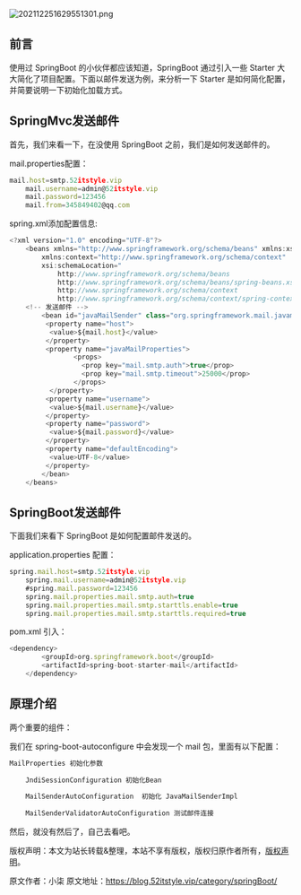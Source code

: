 


![202112251629551301.png](https://gitee.com/hezhiyuan007/java-study/raw/master/images/SpringBoot4/1cca63c1-a0a6-49d2-a81f-f71ff76d652b.png)

## 前言

使用过 SpringBoot 的小伙伴都应该知道，SpringBoot 通过引入一些 Starter 大大简化了项目配置。下面以邮件发送为例，来分析一下 Starter 是如何简化配置，并简要说明一下初始化加载方式。

## SpringMvc发送邮件

首先，我们来看一下，在没使用 SpringBoot 之前，我们是如何发送邮件的。

mail.properties配置：

```js 
mail.host=smtp.52itstyle.vip
    mail.username=admin@52itstyle.vip
    mail.password=123456
    mail.from=345849402@qq.com
```

spring.xml添加配置信息:


```js 
<?xml version="1.0" encoding="UTF-8"?>
    <beans xmlns="http://www.springframework.org/schema/beans" xmlns:xsi="http://www.w3.org/2001/XMLSchema-instance"
        xmlns:context="http://www.springframework.org/schema/context"
        xsi:schemaLocation="
            http://www.springframework.org/schema/beans 
            http://www.springframework.org/schema/beans/spring-beans.xsd
            http://www.springframework.org/schema/context 
            http://www.springframework.org/schema/context/spring-context.xsd">
    <!-- 发送邮件 -->
        <bean id="javaMailSender" class="org.springframework.mail.javamail.JavaMailSenderImpl">  
         <property name="host">  
          <value>${mail.host}</value>  
         </property>  
         <property name="javaMailProperties">  
                <props>  
                  <prop key="mail.smtp.auth">true</prop>  
                  <prop key="mail.smtp.timeout">25000</prop>  
                </props>  
          </property>     
         <property name="username">  
          <value>${mail.username}</value>  
         </property>  
         <property name="password">  
          <value>${mail.password}</value>  
         </property> 
         <property name="defaultEncoding">  
          <value>UTF-8</value>  
         </property> 
        </bean>  
    </beans>
```

## SpringBoot发送邮件

下面我们来看下 SpringBoot 是如何配置邮件发送的。

application.properties 配置：

```js 
spring.mail.host=smtp.52itstyle.vip
    spring.mail.username=admin@52itstyle.vip
    #spring.mail.password=123456
    spring.mail.properties.mail.smtp.auth=true
    spring.mail.properties.mail.smtp.starttls.enable=true
    spring.mail.properties.mail.smtp.starttls.required=true
```

pom.xml 引入：


```js 
<dependency>
        <groupId>org.springframework.boot</groupId>
        <artifactId>spring-boot-starter-mail</artifactId>
    </dependency>
```

## 原理介绍

两个重要的组件：

我们在 spring-boot-autoconfigure 中会发现一个 mail 包，里面有以下配置：

```js 
MailProperties 初始化参数
    
    JndiSessionConfiguration 初始化Bean
    
    MailSenderAutoConfiguration  初始化 JavaMailSenderImpl
    
    MailSenderValidatorAutoConfiguration 测试邮件连接
```

然后，就没有然后了，自己去看吧。

版权声明：本文为站长转载&整理，本站不享有版权，版权归原作者所有，[版权声明](https://gitee.com/hezhiyuan007/java-notes/raw/master/disclaimer.md)。




原文作者：小柒 原文地址：https://blog.52itstyle.vip/category/springBoot/